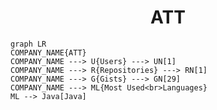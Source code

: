 <h1 align="center">ATT</h1>

```mermaid
graph LR
COMPANY_NAME{ATT}
COMPANY_NAME ---> U{Users} ---> UN[1]
COMPANY_NAME ---> R{Repositories} ---> RN[1]
COMPANY_NAME ---> G{Gists} ---> GN[29]
COMPANY_NAME ---> ML{Most Used<br>Languages}
ML --> Java[Java]
```
